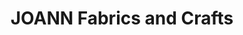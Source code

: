 ---
title: "JOANN Fabrics and Crafts"
url: /courtland-center/joann-fabrics-and-crafts/
shop: Basteln
---